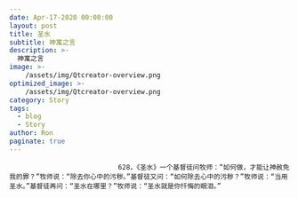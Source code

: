 ```yaml
---
date: Apr-17-2020 00:00:00
layout: post
title: 圣水
subtitle: 神寓之言
description: >-
  神寓之言
image: >-
    /assets/img/Qtcreator-overview.png
optimized_image: >-
    /assets/img/Qtcreator-overview.png
category: Story
tags:
  - blog
  - Story
author: Ron
paginate: true
---
```


							　　628，《圣水》一个基督徒问牧师：“如何做，才能让神赦免我的罪？”牧师说：“除去你心中的污秽。”基督徒又问：“如何除去心中的污秽？”牧师说：“当用圣水。”基督徒再问：“圣水在哪里？”牧师说：“圣水就是你忏悔的眼泪。”
							
							
						
